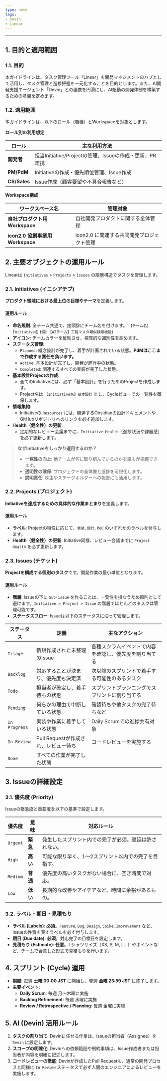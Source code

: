 ```yaml
---
type: note
tags:
- Devin
- Linear
---
```

---
## 1. 目的と適用範囲

### 1.1. 目的

本ガイドラインは、タスク管理ツール「Linear」を開発マネジメントのハブとして活用し、タスク管理と進捗把握を一元化することを目的とします。また、AI開発支援エージェント「Devin」との連携を円滑にし、AI駆動の開発体制を構築するための基盤を定めます。

### 1.2. 適用範囲

本ガイドラインは、以下のロール（職種）とWorkspaceを対象とします。

**ロール別の利用想定**

|ロール|主な利用方法|
|---|---|
|**開発者**|担当Initiative/Projectの管理、Issueの作成・更新、PR連携|
|**PM/PdM**|Initiativeの作成・優先順位管理、Issue作成|
|**CS/Sales**|Issue作成（顧客要望や不具合報告など）|

**Workspace構成**

|ワークスペース名|管理対象|
|---|---|
|**自社プロダクト用 Workspace**|自社開発プロダクトに関する全体管理|
|**icon2.0 協創事業用 Workspace**|icon2.0 に関連する共同開発プロジェクト管理|

## 2. 主要オブジェクトの運用ルール

Linearは `Initiatives` > `Projects` > `Issues` の階層構造でタスクを管理します。
### 2.1. Initiatives (イニシアチブ)

**プロダクト領域における最上位の目標やテーマ**を定義します。
#### 運用ルール
- **命名規則**: 全チーム共通で、接頭辞にチーム名を付けます。 `【チーム名】Initiative名` (例: `【AIチーム】工程マスタ類似検索機能`)
- **アイコン**: チームカラーを反映させ、視覚的な識別性を高めます。
- **ステータス管理**:
    - `Planned`: 概念設計が完了し、着手が計画されている状態。**PdMはここまで作成する責任を負います。**
    - `Active`: 基本設計が完了し、開発が進行中の状態。
    - `Completed`: 関連するすべての実装が完了した状態。
- **基本設計Projectの作成**:
    - 全てのInitiativeには、必ず「基本設計」を行うためのProjectを作成します。
    - Project名は `【Initiative名】基本設計` とし、Cycleビューでの一覧性を確保します。
- **情報集約**:
    - Initiativeの `Resources` には、関連するObsidianの設計ドキュメントやGitHubリポジトリへのリンクを必ず追加します。
- **Health（健全性）の更新**:
    - 定期的なレビュー会議までに、`Initiative Health`（進捗状況や課題感）を必ず更新します。

> **なぜInitiativeをしっかり運用するのか？**
> - **一覧性の向上**: 他チームが何に取り組んでいるのかを誰もが把握できます。
> - **透明性の確保**: プロジェクトの全体像と進捗を可視化します。
> - **説明責任**: 株主やステークホルダーへの報告にも活用します。

### 2.2. Projects (プロジェクト)

**Initiativeを達成するための具体的な作業まとまり**を定義します。
#### 運用ルール
- **ラベル**: Projectの特性に応じて、`実装`, `設計`, `PoC` のいずれかのラベルを付与します。
- **Health（健全性）の更新**: Initiative同様、レビュー会議までに `Project Health` を必ず更新します。
### 2.3. Issues (チケット)

**Projectを構成する個別のタスク**です。開発作業の最小単位となります。
#### 運用ルール
- **階層**: Issueの下に `Sub-issue` を作ることは、一覧性を損なうため原則として避けます。`Initiative > Project > Issue` の階層でほとんどのタスクは管理可能です。
- **ステータスフロー**: Issueは以下のステータスに沿って管理します。

|ステータス|定義|主なアクション|
|---|---|---|
|`Triage`|新規作成された未整理のIssue|各種スクラムイベントで内容を確認し、優先度を割り当てる|
|`Backlog`|対応することが決まり、優先度も決定済|次以降のスプリントで着手する可能性のあるタスク|
|`Todo`|担当者が確定し、着手待ちの状態|スプリントプランニングでスプリントに割り当てる|
|`Pending`|何らかの理由で中断している状態|確認待ちや他タスクの完了待ちなど|
|`In Progress`|実装や作業に着手している状態|Daily Scrumでの進捗共有対象|
|`In Review`|Pull Requestが作成され、レビュー待ち|コードレビューを実施する|
|`Done`|すべての作業が完了した状態||

## 3. Issueの詳細設定

### 3.1. 優先度 (Priority)
Issueの緊急度と重要度を以下の基準で設定します。

|優先度|意味|対応ルール|
|---|---|---|
|`Urgent`|**緊急**|発生したスプリント内での完了が必須。遅延は許されない。|
|`High`|**高い**|可能な限り早く、1〜2スプリント以内での完了を目指す。|
|`Medium`|**普通**|優先度の高いタスクがない場合に、空き時間で対応。|
|`Low`|**低い**|長期的な改善やアイデアなど、時間に余裕があるもの。|

### 3.2. ラベル・期日・見積もり
- **ラベル (Labels)**: **必須**。`Feature`, `Bug`, `Design`, `Spike`, `Improvement` など、Issueの性質を表すラベルを必ず付与します。
- **期日 (Due date)**: **必須**。対応完了の目標日を設定します。
- **見積もり (Estimate)**: **任意**。Tシャツサイズ（XS, S, M, L...）やポイントなど、チームで合意した形式で見積もりを行います。
## 4. スプリント (Cycle) 運用

- **期間**: 毎週 **土曜 00:00 JST** に開始し、翌週 **金曜 23:59 JST** に終了します。
- **主要イベント**:
    - **Daily Scrum**: 毎週 月〜木曜に実施
    - **Backlog Refinement**: 毎週 水曜に実施
    - **Review / Retrospective / Planning**: 毎週 金曜に実施
## 5. AI (Devin) 活用ルール

1. **タスクの割り当て**: Devinに任せる作業は、Issueの担当者（Assignee）を `Devin` に設定します。
2. **スコープの明確化**: Devinへの依頼範囲や制約事項は、Issue作成者または担当者が内容を明確に記述します。
3. **コードレビューの徹底**: Devinが作成したPull Requestも、通常の開発プロセスと同様に `In Review` ステータスで必ず人間のエンジニアによるレビューを実施します。

